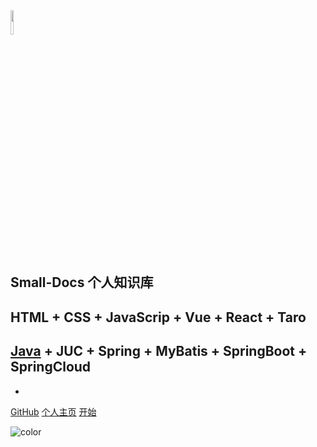 <img src="/_media/avatar.jpg" width="10%" height="10%" />

## Small-Docs 个人知识库


## HTML + CSS + JavaScrip + Vue + React + Taro

## [Java](pages/后端/Java/README) + JUC + Spring + MyBatis + SpringBoot + SpringCloud

* 


[GitHub](https://github.com/small-rose)
[个人主页](https://zhangxiaocai.cn)
[开始](README)


![color](#fdfdfd)